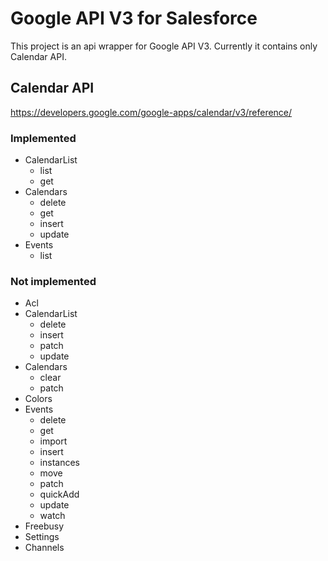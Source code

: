 # Google API V3 for Salesforce

This project is an api wrapper for Google API V3.
Currently it contains only Calendar API.

## Calendar API

https://developers.google.com/google-apps/calendar/v3/reference/

### Implemented

- CalendarList
    - list
    - get
- Calendars
    - delete
    - get
    - insert
    - update
- Events
    - list

### Not implemented

- Acl
- CalendarList
    - delete
    - insert
    - patch
    - update
- Calendars
    - clear
    - patch
- Colors
- Events
    - delete
    - get
    - import
    - insert
    - instances
    - move
    - patch
    - quickAdd
    - update
    - watch
- Freebusy
- Settings
- Channels
